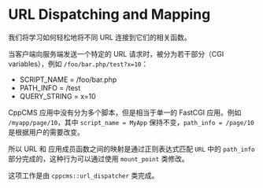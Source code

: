 # URL Dispatching and Mapping

我们将学习如何轻松地将不同 URL 连接到它们的相关函数。

当客户端向服务端发送一个特定的 URL 请求时，被分为若干部分（CGI variables），例如 `/foo/bar.php/test?x=10`：

- SCRIPT_NAME = /foo/bar.php
- PATH_INFO = /test
- QUERY_STRING = x=10

CppCMS 应用中没有分为多个脚本，但是相当于单一的 FastCGI 应用。例如 `/myapp/page/10`，其中 `script_name = MyApp` 保持不变，`path_info = /page/10` 是根据用户的需要改变。

所以 URL 和 应用成员函数之间的映射是通过正则表达式匹配 `URL` 中的 `path_info` 部分完成的，这种行为可以通过使用 `mount_point` 类修改。

这项工作是由 `cppcms::url_dispatcher` 类完成。